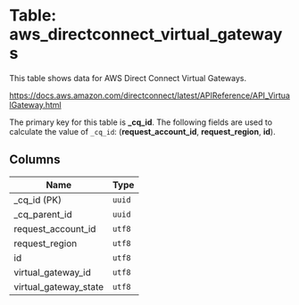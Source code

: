 # Table: aws_directconnect_virtual_gateways

This table shows data for AWS Direct Connect Virtual Gateways.

https://docs.aws.amazon.com/directconnect/latest/APIReference/API_VirtualGateway.html

The primary key for this table is **_cq_id**.
The following fields are used to calculate the value of `_cq_id`: (**request_account_id**, **request_region**, **id**).

## Columns

| Name          | Type          |
| ------------- | ------------- |
|_cq_id (PK)|`uuid`|
|_cq_parent_id|`uuid`|
|request_account_id|`utf8`|
|request_region|`utf8`|
|id|`utf8`|
|virtual_gateway_id|`utf8`|
|virtual_gateway_state|`utf8`|